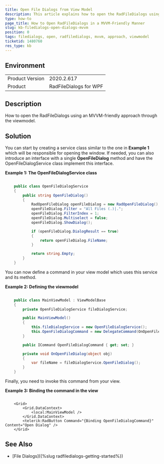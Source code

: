 ```yaml
---
title: Open File Dialogs from View Model
description: This article explains how to open the RadFileDialogs using an MVVM approach.
type: how-to
page_title: How to Open RadFileDialogs in a MVVM-Friendly Manner
slug: kb-filedialogs-open-dialogs-mvvm
position: 0
tags: filedialogs, open, radfiledialogs, mvvm, approach, viewmodel
ticketid: 1480760
res_type: kb
---
```


## Environment
<table>
	<tbody>
		<tr>
			<td>Product Version</td>
			<td>2020.2.617</td>
		</tr>
		<tr>
			<td>Product</td>
			<td>RadFileDialogs for WPF</td>
		</tr>
	</tbody>
</table>

## Description

How to open the RadFileDialogs using an MVVM-friendly approach through the viewmodel.

## Solution

You can start by creating a service class similar to the one in **Example 1** which will be responsible for opening the window. If needed, you can also introduce an interface with a single **OpenFileDialog** method and have the OpenFileDialogService class implement this interface.

__Example 1: The OpenFileDialogService class__
```C#
	
    public class OpenFileDialogService
    {
        public string OpenFileDialog()
        {
            RadOpenFileDialog openFileDialog = new RadOpenFileDialog();
            openFileDialog.Filter = "All Files (.)|.";
            openFileDialog.FilterIndex = 1;
            openFileDialog.Multiselect = false;
            openFileDialog.ShowDialog();

            if (openFileDialog.DialogResult == true)
            {
                return openFileDialog.FileName;
            }

            return string.Empty;
        }
    }
```

You can now define a command in your view model which uses this service and its method.

__Example 2: Defining the viewmodel__
```C#
	
    public class MainViewModel : ViewModelBase
    {
		private OpenFileDialogService fileDialogService;

        public MainViewModel()
        {
            this.fileDialogService = new OpenFileDialogService();
            this.OpenFileDialogCommand = new DelegateCommand(OnOpenFileDialog);
        }

        public ICommand OpenFileDialogCommand { get; set; }

        private void OnOpenFileDialog(object obj)
        {
            var fileName = fileDialogService.OpenFileDialog();
        }
    }
```

Finally, you need to invoke this command from your view.

__Example 3: Binding the command in the view__
```XAML
	
    <Grid>
        <Grid.DataContext>
            <local:MainViewModel />
        </Grid.DataContext>
        <telerik:RadButton Command="{Binding OpenFileDialogCommand}" Content="Open Dialog" />
    </Grid>
```

## See Also
* [File Dialogs]({%slug radfiledialogs-getting-started%})